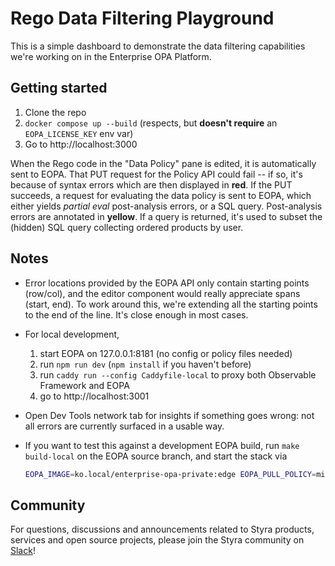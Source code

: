 # Rego Data Filtering Playground

This is a simple dashboard to demonstrate the data filtering capabilities
we're working on in the Enterprise OPA Platform.


## Getting started

1. Clone the repo
2. `docker compose up --build` (respects, but **doesn't require** an `EOPA_LICENSE_KEY` env var)
3. Go to http://localhost:3000


When the Rego code in the "Data Policy" pane is edited, it is automatically sent to
EOPA.
That PUT request for the Policy API could fail -- if so, it's because of syntax errors
which are then displayed in **red**.
If the PUT succeeds, a request for evaluating the data policy is sent to EOPA, which
either yields _partial eval_ post-analysis errors, or a SQL query.
Post-analysis errors are annotated in **yellow**.
If a query is returned, it's used to subset the (hidden) SQL query collecting ordered
products by user.


## Notes

* Error locations provided by the EOPA API only contain starting points (row/col),
  and the editor component would really appreciate spans (start, end). To work around
  this, we're extending all the starting points to the end of the line. It's close
  enough in most cases.
* For local development,
  1. start EOPA on 127.0.0.1:8181 (no config or policy files needed)
  2. run `npm run dev` (`npm install` if you haven't before)
  3. run `caddy run --config Caddyfile-local` to proxy both Observable Framework and EOPA
  4. go to http://localhost:3001
* Open Dev Tools network tab for insights if something goes wrong: not all errors
  are currently surfaced in a usable way.
* If you want to test this against a development EOPA build, run `make build-local`
  on the EOPA source branch, and start the stack via

  ```sh
  EOPA_IMAGE=ko.local/enterprise-opa-private:edge EOPA_PULL_POLICY=missing docker compose up
  ```


## Community

For questions, discussions and announcements related to Styra products, services and
open source projects, please join the Styra community on [Slack](https://communityinviter.com/apps/styracommunity/signup)!
